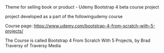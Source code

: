 Theme for selling book or product - Udemy Bootstrap 4 beta course project

project developed as a part of the followingudemy course

Course page: https://www.udemy.com/bootstrap-4-from-scratch-with-5-projects/

The Course is called Bootstrap 4 From Scratch With 5 Projects, by Brad Traversy of Traversy Media